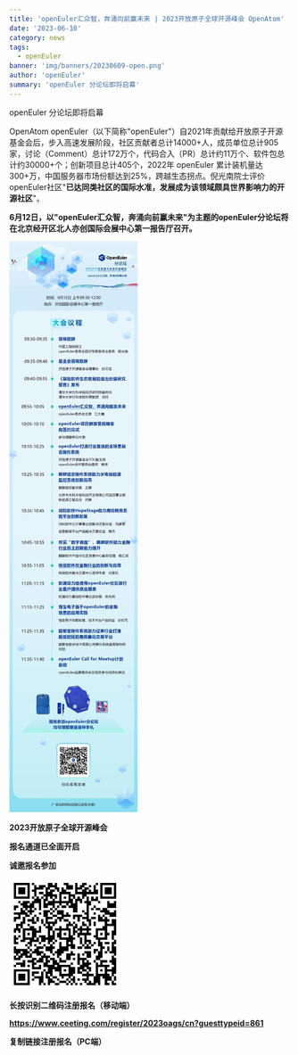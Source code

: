 ```yaml
---
title: 'openEuler汇众智，奔涌向前赢未来 | 2023开放原子全球开源峰会 OpenAtom'
date: '2023-06-10'
category: news
tags:
  - openEuler
banner: 'img/banners/20230609-open.png'
author: 'openEuler'
summary: 'openEuler 分论坛即将启幕'
---
```


openEuler 分论坛即将启幕

OpenAtom
openEuler（以下简称"openEuler"）自2021年贡献给开放原子开源基金会后，步入高速发展阶段，社区贡献者总计14000+人，成员单位总计905家，讨论（Comment）总计172万个，代码合入（PR）总计约11万个、软件包总计约30000+个；创新项目总计405个，2022年
openEuler
累计装机量达300+万，中国服务器市场份额达到25%，跨越生态拐点。倪光南院士评价openEuler社区"**已达同类社区的国际水准，发展成为该领域颇具世界影响力的开源社区**"。

**6月12日，以"openEuler汇众智，奔涌向前赢未来"为主题的openEuler分论坛将在北京经开区北人亦创国际会展中心第一报告厅召开。**

<img src="./media/image1.jpeg"  >

**2023开放原子全球开源峰会**

**报名通道已全面开启**

**诚邀报名参加**

<img src="./media/image2.png" width="200" >

**长按识别二维码注册报名（移动端）**

**https://www.ceeting.com/register/2023oags/cn?guesttypeid=861**

**复制链接注册报名（PC端）**
